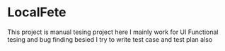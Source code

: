 # LocalFete

This project is manual tesing project here I mainly work for UI Functional tesing and bug finding 
besied I try to write test case and test plan also
